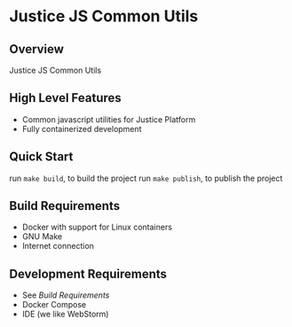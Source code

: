 # Justice JS Common Utils

## Overview

Justice JS Common Utils

## High Level Features

- Common javascript utilities for Justice Platform
- Fully containerized development

## Quick Start

run `make build`, to build the project
run `make publish`, to publish the project

## Build Requirements

- Docker with support for Linux containers
- GNU Make
- Internet connection

## Development Requirements

- See _Build Requirements_
- Docker Compose
- IDE (we like WebStorm)

